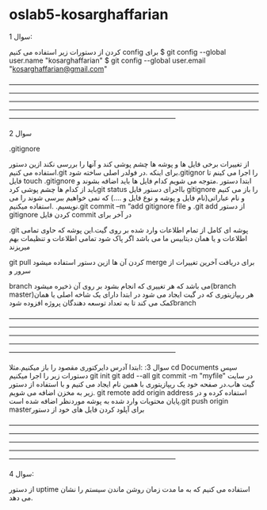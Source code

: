# oslab5-kosarghaffarian


سوال 1:

  کردن از دستورات زیر استفاده می کنیم config برای 
$ git config --global user.name "kosarghaffarian"
$ git config --global user.email "kosarghaffarian@gmail.com"


————————————————————————————————————————————————————————————————————————————————————————————————————————————————————————————————————————————————————————————————————————


سوال 2

.gitignore

از تغییرات برخی فایل ها و پوشه ها چشم پوشی کند و آنها را بررسی نکند ازین دستور استفاده می کنیم.git برای اینکه 
   .در فولدر اصلی ساخته شود.gitignor را اجرا می کینم تا فایل touch .gitignore ابتدا دستور
     .متوجه می شویم کدام فایل ها باید اضافه بشوند و باید از کدام ها چشم پوشی کردgit status بااجرای دستور 
فایل gitignore را باز می کنیم و نام عباراتی(نام فایل و پوشه و نوع فایل و ....) که نمی خواهیم ببرسی شوند را می نویسیم.
     .استفاده میکنیم.git commit –m “add gitignore file و .git add از دستور gitignore کردن فایل  commit در آخر برای  



.git
پوشه ای کامل از تمام اطلاعات وارد شده بر روی گیت.این پوشه که حاوی تمامی اطلاعات و یا همان دیتابیس ما می باشد اگر پاک شود تمامی اطلاعات و تنظیمات بهم میریزند



git pull
 کردن آن ها ازین دستور استفاده میشود merge برای دریافت آخرین تغییرات از سرور و 



branch
 می باشد که هر تغییری که انجام بشود بر روی آن ذخیره میشود(branch master)هر ریپازیتوری که در گیت ایجاد می شود در ابتدا دارای یک شاخه اصلی یا همان
 کمک می کند تا به تعداد توسعه دهندگان پروژه افزوده شودbranch 

————————————————————————————————————————————————————————————————————————————————————————————————————————————————————————————————————————————————————————————————————————




سوال 3:
:ابتدا آدرس دایرکتوری مقصود را باز میکنیم.مثلا
cd Documents
سپس دستورات زیر را اجرا میکنیم
git init
git add --all
git commit -m "myfile"
 در سایت گیت هاب.در صفحه خود یک ریپازیتوری با همین نام ایجاد می کنیم و با استفاده از دستور زیر به مخزن اضافه می شویم.
git remote add origin address
  استفاده کرده و در پایان محتویات وارد شده به پوشه موردنظر اضافه شده است.git push origin masterبرای آپلود کردن فایل های خود از دستور 



————————————————————————————————————————————————————————————————————————————————————————————————————————————————————————————————————————————————————————————————————————


سوال 4:

از دستور uptime استفاده می کنیم که به ما مدت زمان روشن ماندن سیستم را نشان می دهد.


